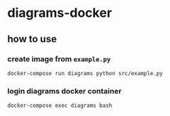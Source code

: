 # diagrams-docker

## how to use

### create image from `example.py`

```console
docker-compose run diagrams python src/example.py
```

### login diagrams docker container

```console
docker-compose exec diagrams bash
```